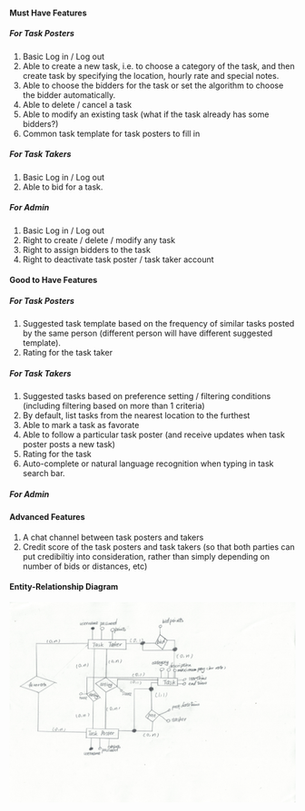 #### Must Have Features
##### For Task Posters
1. Basic Log in / Log out 
2. Able to create a new task, i.e. to choose a category of the task, and then create task by specifying the location, hourly rate and 
special notes.
3. Able to choose the bidders for the task or set the algorithm to choose the bidder automatically.
4. Able to delete / cancel a task
5. Able to modify an existing task (what if the task already has some bidders?)
6. Common task template for task posters to fill in
##### For Task Takers
1. Basic Log in / Log out
2. Able to bid for a task. 
##### For Admin
1. Basic Log in / Log out
2. Right to create / delete / modify any task
3. Right to assign bidders to the task
4. Right to deactivate task poster / task taker account

#### Good to Have Features
##### For Task Posters
1. Suggested task template based on the frequency of similar tasks posted by the same person (different person will have different 
suggested template).
2. Rating for the task taker
##### For Task Takers
1. Suggested tasks based on preference setting / filtering conditions (including filtering based on more than 1 criteria)
2. By default, list tasks from the nearest location to the furthest
3. Able to mark a task as favorate 
4. Able to follow a particular task poster (and receive updates when task poster posts a new task)
5. Rating for the task 
6. Auto-complete or natural language recognition when typing in task search bar.
##### For Admin

#### Advanced Features
1. A chat channel between task posters and takers
2. Credit score of the task posters and task takers (so that both parties can put credibiltiy into consideration, rather than simply depending 
on number of bids or distances, etc)

#### Entity-Relationship Diagram
![alt_text](./ER_diagram.png)

